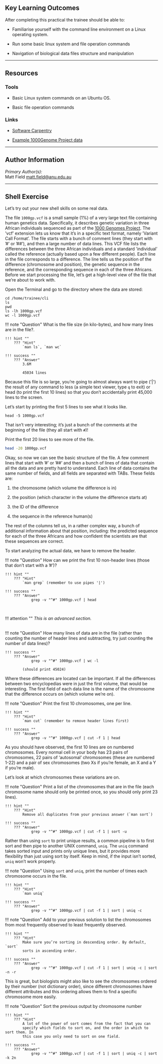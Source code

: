 ## Key Learning Outcomes

After completing this practical the trainee should be able to:

-   Familiarise yourself with the command line environment on a Linux
    operating system.

-   Run some basic linux system and file operation commands

-   Navigation of biological data files structure and manipulation


***
## Resources

### Tools

* Basic Linux system commands on an Ubuntu OS.

* Basic file operation commands

### Links

* [Software Carpentry](http://software-carpentry.org)

* [Example 1000Genome Project data](http://www.1000genomes.org)


***
## Author Information

*Primary Author(s):*  
Matt Field matt.field@anu.edu.au     


***
## Shell Exercise

Let’s try out your new shell skills on some real data.

The file `1000gp.vcf` is a small sample (1%) of a very large text file
containing human genetics data. Specifically, it describes genetic
variation in three African individuals sequenced as part of the [1000 Genomes Project](http://www.1000genomes.org).
The ’vcf’ extension lets us know that it’s in a specific text format, namely ’Variant Call
Format’. The file starts with a bunch of comment lines (they start with
’#’ or ’##’), and then a large number of data lines. This VCF file
lists the differences between the three African individuals and a
standard ’individual’ called the reference (actually based upon a few
different people). Each line in the file corresponds to a difference.
The line tells us the position of the difference (chromosome and
position), the genetic sequence in the reference, and the corresponding
sequence in each of the three Africans. Before we start processing the
file, let’s get a high-level view of the file that we’re about to work
with.

Open the Terminal and go to the directory where the data are stored:
```
cd /home/trainee/cli
ls
pwd
ls -lh 1000gp.vcf
wc -l 1000gp.vcf
```

!!! note "Question"
    What is the file size (in kilo-bytes), and how many lines are in the file?.

    !!! hint ""
        ??? "Hint"
            `man ls`, `man wc`

    !!! success ""
        ??? "Answer"
            3.6M

            45034 lines

Because this file is so large, you’re going to almost always want to
pipe ('|') the result of any command to less (a simple text viewer, type
`q` to exit) or head (to print the first 10 lines) so that you don’t
accidentally print 45,000 lines to the screen.

Let’s start by printing the first 5 lines to see what it looks like.
  ```
  head -5 1000gp.vcf
  ```

That isn’t very interesting; it’s just a bunch of the comments at the
beginning of the file (they all start with `#`)!

Print the first 20 lines to see more of the file.
```bash
head -20 1000gp.vcf
```

Okay, so now we can see the basic structure of the file. A few comment
lines that start with ’#’ or ’##’ and then a bunch of lines of data
that contain all the data and are pretty hard to understand. Each line
of data contains the same number of fields, and all fields are separated
with TABs. These fields are:

1.  the chromosome (which volume the difference is in)

2.  the position (which character in the volume the difference starts
    at)

3.  the ID of the difference

4.  the sequence in the reference human(s)

The rest of the columns tell us, in a rather complex way, a bunch of
additional information about that position, including: the predicted
sequence for each of the three Africans and how confident the scientists
are that these sequences are correct.

To start analyzing the actual data, we have to remove the header.

!!! note "Question"
    How can we print the first 10 non-header lines (those that don’t start
    with a ’#’)?

    !!! hint ""
        ??? "Hint"
            `man grep` (remember to use pipes '|')

    !!! success ""
        ??? "Answer"
                grep -v "^#" 1000gp.vcf | head  

<br>

!!! attention ""
    *This is an advanced section.*  
    <br>



!!! note "Question"
    How many lines of data are in the file (rather than counting the number
    of header lines and subtracting, try just counting the number of data
    lines)?

    !!! success ""
        ??? "Answer"
                grep -v "^#" 1000gp.vcf | wc -l

            (should print 45024)

Where these differences are located can be important. If all the
differences between two encyclopedias were in just the first volume,
that would be interesting. The first field of each data line is the name
of the chromosome that the difference occurs on (which volume we’re on).

!!! note "Question"
    Print the first 10 chromosomes, one per line.

    !!! hint ""
        ??? "Hint"
            `man cut` (remember to remove header lines first)

    !!! success ""
        ??? "Answer"
                grep -v "^#" 1000gp.vcf | cut -f 1 | head

As you should have observed, the first 10 lines are on numbered
chromosomes. Every normal cell in your body has 23 pairs of chromosomes,
22 pairs of ‘autosomal’ chromosomes (these are numbered 1-22) and a pair
of sex chromosomes (two Xs if you’re female, an X and a Y if you’re
male).

Let’s look at which chromosomes these variations are on.

!!! note "Question"
    Print a list of the chromosomes that are in the file (each chromosome
    name should only be printed once, so you should only print 23 lines).

    !!! hint ""
        ??? "Hint"
            Remove all duplicates from your previous answer (`man sort`)

    !!! success ""
        ??? "Answer"
                grep -v "^#" 1000gp.vcf | cut -f 1 | sort -u

Rather than using `sort` to print unique results, a common pipeline is
to first sort and then pipe to another UNIX command, `uniq`. The `uniq`
command takes sorted input and prints only unique lines, but it provides
more flexibility than just using sort by itself. Keep in mind, if the
input isn’t sorted, `uniq` won’t work properly.

!!! note "Question"
    Using `sort` and `uniq`, print the number of times each chromosome
    occurs in the file.

    !!! hint ""
        ??? "Hint"
            `man uniq`

    !!! success ""
        ??? "Answer"
                grep -v "^#" 1000gp.vcf | cut -f 1 | sort | uniq -c

!!! note "Question"
    Add to your previous solution to list the chromosomes from most
    frequently observed to least frequently observed.

    !!! hint ""
        ??? "Hint"
            Make sure you’re sorting in descending order. By default, `sort`
            sorts in ascending order.

    !!! success ""
        ??? "Answer"
                grep -v "^#" 1000gp.vcf | cut -f 1 | sort | uniq -c | sort -n -r

This is great, but biologists might also like to see the chromosomes
ordered by their number (not dictionary order), since different
chromosomes have different attributes and this ordering allows them to
find a specific chromosome more easily.

!!! note "Question"
    Sort the previous output by chromosome number

    !!! hint ""
        ??? "Hint"
            A lot of the power of sort comes from the fact that you can
            specify which fields to sort on, and the order in which to sort them. In
            this case you only need to sort on one field.

    !!! success ""
        ??? "Answer"
                grep -v "^#" 1000gp.vcf | cut -f 1 | sort | uniq -c | sort -k 2n
